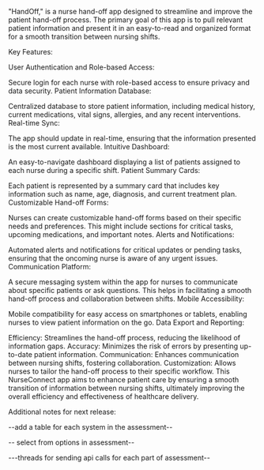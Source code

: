 "HandOff," is a nurse hand-off app designed to streamline and improve the patient hand-off process. The primary goal of this app is to pull relevant patient information and present it in an easy-to-read and organized format for a smooth transition between nursing shifts.

Key Features:

User Authentication and Role-based Access:

Secure login for each nurse with role-based access to ensure privacy and data security.
Patient Information Database:

Centralized database to store patient information, including medical history, current medications, vital signs, allergies, and any recent interventions.
Real-time Sync:

The app should update in real-time, ensuring that the information presented is the most current available.
Intuitive Dashboard:

An easy-to-navigate dashboard displaying a list of patients assigned to each nurse during a specific shift.
Patient Summary Cards:

Each patient is represented by a summary card that includes key information such as name, age, diagnosis, and current treatment plan.
Customizable Hand-off Forms:

Nurses can create customizable hand-off forms based on their specific needs and preferences. This might include sections for critical tasks, upcoming medications, and important notes.
Alerts and Notifications:

Automated alerts and notifications for critical updates or pending tasks, ensuring that the oncoming nurse is aware of any urgent issues.
Communication Platform:

A secure messaging system within the app for nurses to communicate about specific patients or ask questions. This helps in facilitating a smooth hand-off process and collaboration between shifts.
Mobile Accessibility:

Mobile compatibility for easy access on smartphones or tablets, enabling nurses to view patient information on the go.
Data Export and Reporting:

<!-- The ability to export patient hand-off summaries for documentation purposes or for sharing with other healthcare professionals.
Integration with Electronic Health Records (EHR):

Integration with existing EHR systems to pull patient data seamlessly and avoid redundant data entry.
Training and Support:

Comprehensive training materials and customer support to assist nurses in adopting and using the app effectively.
Benefits: -->

Efficiency: Streamlines the hand-off process, reducing the likelihood of information gaps.
Accuracy: Minimizes the risk of errors by presenting up-to-date patient information.
Communication: Enhances communication between nursing shifts, fostering collaboration.
Customization: Allows nurses to tailor the hand-off process to their specific workflow.
This NurseConnect app aims to enhance patient care by ensuring a smooth transition of information between nursing shifts, ultimately improving the overall efficiency and effectiveness of healthcare delivery.



Additional notes for next release:

--add a table for each system in the assessment--

-- select from options in assessment--



---threads for sending api calls for each part of assessment-- 
